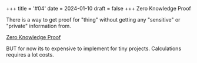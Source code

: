 +++
title = '#04'
date = 2024-01-10
draft = false
+++
Zero Knowledge Proof

There is a way to get proof for "thing" without getting any "sensitive" or "private" information from. 

[Zero Knowledge Proof](https://ethereum.org/en/zero-knowledge-proofs/)

BUT for now its to expensive to implement for tiny projects. Calculations requires a lot costs. 

